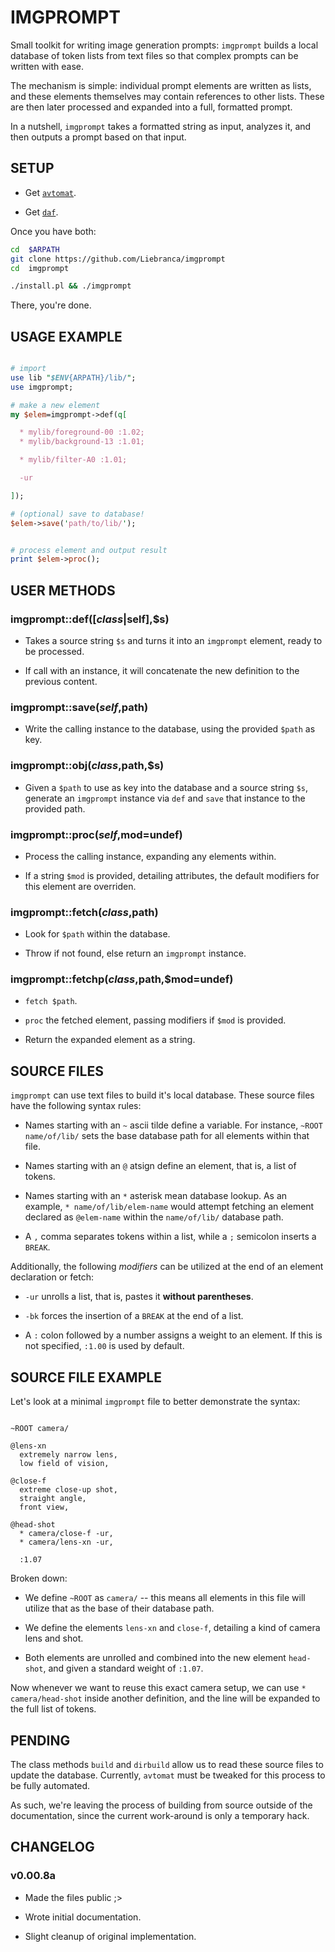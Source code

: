 # IMGPROMPT

Small toolkit for writing image generation prompts: `imgprompt` builds a local database of token lists from text files so that complex prompts can be written with ease.

The mechanism is simple: individual prompt elements are written as lists, and these elements themselves may contain references to other lists. These are then later processed and expanded into a full, formatted prompt.

In a nutshell, `imgprompt` takes a formatted string as input, analyzes it, and then outputs a prompt based on that input.


## SETUP

- Get [`avtomat`](https://github.com/Liebranca/avtomat?tab=readme-ov-file#installation).

- Get [`daf`](https://github.com/Liebranca/daf?tab=readme-ov-file#setup).


Once you have both:

```bash
cd  $ARPATH
git clone https://github.com/Liebranca/imgprompt
cd  imgprompt

./install.pl && ./imgprompt
```


There, you're done.


## USAGE EXAMPLE

```perl

# import
use lib "$ENV{ARPATH}/lib/";
use imgprompt;

# make a new element
my $elem=imgprompt->def(q[

  * mylib/foreground-00 :1.02;
  * mylib/background-13 :1.01;

  * mylib/filter-A0 :1.01;

  -ur

]);

# (optional) save to database!
$elem->save('path/to/lib/');


# process element and output result
print $elem->proc();

```


## USER METHODS

### imgprompt::def([$class|$self],$s)

- Takes a source string `$s` and turns it into an `imgprompt` element, ready to be processed.

- If call with an instance, it will concatenate the new definition to the previous content.


### imgprompt::save($self,$path)

- Write the calling instance to the database, using the provided `$path` as key.


### imgprompt::obj($class,$path,$s)

- Given a `$path` to use as key into the database and a source string `$s`, generate an `imgprompt` instance via `def` and `save` that instance to the provided path.


### imgprompt::proc($self,$mod=undef)

- Process the calling instance, expanding any elements within.

- If a string `$mod` is provided, detailing attributes, the default modifiers for this element are overriden.


### imgprompt::fetch($class,$path)

- Look for `$path` within the database.

- Throw if not found, else return an `imgprompt` instance.


### imgprompt::fetchp($class,$path,$mod=undef)

- `fetch $path`.

- `proc` the fetched element, passing modifiers if `$mod` is provided.

- Return the expanded element as a string.


## SOURCE FILES

`imgprompt` can use text files to build it's local database. These source files have the following syntax rules:

- Names starting with an `~` ascii tilde define a variable. For instance, `~ROOT name/of/lib/` sets the base database path for all elements within that file.

- Names starting with an `@` atsign define an element, that is, a list of tokens.

- Names starting with an `*` asterisk mean database lookup. As an example, `* name/of/lib/elem-name` would attempt fetching an element declared as `@elem-name` within the `name/of/lib/` database path.

- A `,` comma separates tokens within a list, while a `;` semicolon inserts a `BREAK`.


Additionally, the following *modifiers* can be utilized at the end of an element declaration or fetch:

- `-ur` unrolls a list, that is, pastes it __without parentheses__.

- `-bk` forces the insertion of a `BREAK` at the end of a list.

- A `:` colon followed by a number assigns a weight to an element. If this is not specified, `:1.00` is used by default.


## SOURCE FILE EXAMPLE

Let's look at a minimal `imgprompt` file to better demonstrate the syntax:

```$

~ROOT camera/

@lens-xn
  extremely narrow lens,
  low field of vision,

@close-f
  extreme close-up shot,
  straight angle,
  front view,

@head-shot
  * camera/close-f -ur,
  * camera/lens-xn -ur,
  
  :1.07  

```


Broken down:

- We define `~ROOT` as `camera/` -- this means all elements in this file will utilize that as the base of their database path.

- We define the elements `lens-xn` and `close-f`, detailing a kind of camera lens and shot.

- Both elements are unrolled and combined into the new element `head-shot`, and given a standard weight of `:1.07`.


Now whenever we want to reuse this exact camera setup, we can use `* camera/head-shot` inside another definition, and the line will be expanded to the full list of tokens.


## PENDING

The class methods `build` and `dirbuild` allow us to read these source files to update the database. Currently, `avtomat` must be tweaked for this process to be fully automated.

As such, we're leaving the process of building from source outside of the documentation, since the current work-around is only a temporary hack.


## CHANGELOG

### v0.00.8a

- Made the files public ;>

- Wrote initial documentation.

- Slight cleanup of original implementation.
